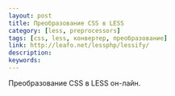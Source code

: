 ```yaml
---
layout: post
title: Преобразование CSS в LESS
category: [less, preprocessors]
tags: [css, less, конвертер, преобразование]
link: http://leafo.net/lessphp/lessify/
description:
keywords:
---
```


<p>Преобразование CSS в LESS он-лайн.</p>
